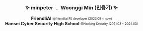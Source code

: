 <div align="center">
  <h3>✨ minpeter ﹒ Woonggi Min (민웅기) ✨</h3>


**FriendliAI** <sub><sup>@friendliai FE developer (2023.09 ~ now)</sup></sub>  
**Hansei Cyber Security High School** <sub><sup>@Hacking Security (2021.03 ~ 2024.03)</sup></sub>  
